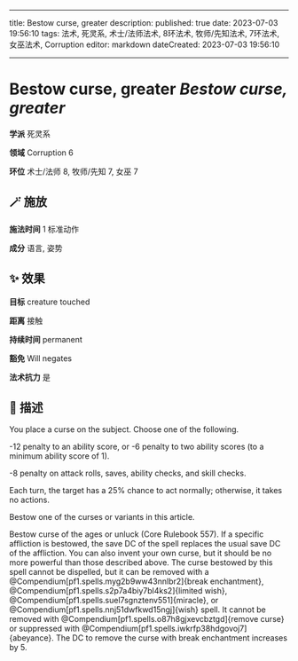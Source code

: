 
---
title: Bestow curse, greater
description: 
published: true
date: 2023-07-03 19:56:10
tags: 法术, 死灵系, 术士/法师法术, 8环法术, 牧师/先知法术, 7环法术, 女巫法术, Corruption
editor: markdown
dateCreated: 2023-07-03 19:56:10

---

# **Bestow curse, greater** *Bestow curse, greater*

**学派** 死灵系 

**领域** Corruption 6

**环位** 术士/法师 8, 牧师/先知 7, 女巫 7

## 🪄 施放

**施法时间** 1 标准动作

**成分** 语言, 姿势

## ✨ 效果 

**目标** creature touched 

**距离** 接触  

**持续时间** permanent 

**豁免** Will negates

**法术抗力** 是

## 📖 描述

You place a curse on the subject. Choose one of the following.



-12 penalty to an ability score, or -6 penalty to two ability scores (to a minimum ability score of 1).

-8 penalty on attack rolls, saves, ability checks, and skill checks.

Each turn, the target has a 25% chance to act normally; otherwise, it takes no actions.

Bestow one of the curses or variants in this article.

Bestow curse of the ages or unluck (Core Rulebook 557). If a specific affliction is bestowed, the save DC of the spell replaces the usual save DC of the affliction. You can also invent your own curse, but it should be no more powerful than those described above. The curse bestowed by this spell cannot be dispelled, but it can be removed with a @Compendium[pf1.spells.myg2b9ww43nnlbr2]{break enchantment}, @Compendium[pf1.spells.s2p7a4biy7bl4ks2]{limited wish}, @Compendium[pf1.spells.suel7sgnztenv551]{miracle}, or @Compendium[pf1.spells.nnj51dwfkwd15ngj]{wish} spell. It cannot be removed with @Compendium[pf1.spells.o87h8gjxevcbztgd]{remove curse} or suppressed with @Compendium[pf1.spells.iwkrfp38hdgovoj7]{abeyance}. The DC to remove the curse with break enchantment increases by 5.


    